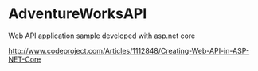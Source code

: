 # AdventureWorksAPI
Web API application sample developed with asp.net core

http://www.codeproject.com/Articles/1112848/Creating-Web-API-in-ASP-NET-Core
